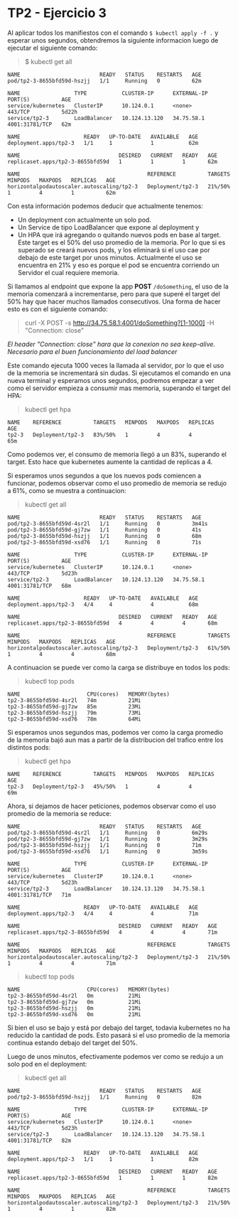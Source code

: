 
# TP2 - Ejercicio 3

Al aplicar todos los manifiestos con el comando `$ kubectl apply -f .` y esperar unos segundos, obtendremos la siguiente informacion luego de ejecutar el siguiente comando:

> $ kubectl get all
```
NAME                         READY   STATUS    RESTARTS   AGE
pod/tp2-3-8655bfd59d-hszjj   1/1     Running   0          62m

NAME                 TYPE           CLUSTER-IP      EXTERNAL-IP   PORT(S)          AGE
service/kubernetes   ClusterIP      10.124.0.1      <none>        443/TCP          5d22h
service/tp2-3        LoadBalancer   10.124.13.120   34.75.58.1    4001:31781/TCP   62m

NAME                    READY   UP-TO-DATE   AVAILABLE   AGE
deployment.apps/tp2-3   1/1     1            1           62m

NAME                               DESIRED   CURRENT   READY   AGE
replicaset.apps/tp2-3-8655bfd59d   1         1         1       62m

NAME                                        REFERENCE          TARGETS   MINPODS   MAXPODS   REPLICAS   AGE
horizontalpodautoscaler.autoscaling/tp2-3   Deployment/tp2-3   21%/50%   1         4         1          62m
```

Con esta información podemos deducir que actualmente tenemos:
- Un deployment con actualmente un solo pod.
- Un Service de tipo LoadBalancer que expone al deployment y
- Un HPA que irá agregando o quitando nuevos pods en base al target. Este target es el 50% del uso promedio de la memoria. Por lo que si es superado se creará nuevos pods, y los eliminará si el uso cae por debajo de este target por unos minutos. Actualmente el uso se encuentra en 21% y eso es porque el pod se encuentra corriendo un Servidor el cual requiere memoria.

Si llamamos al endpoint que expone la app **POST** `/doSomething`, el uso de la memoria comenzará a incrementarse, pero para que superé el target del 50% hay que hacer muchos llamados consecutivos. Una forma de hacer esto es con el siguiente comando:
> curl -X POST -s http://34.75.58.1:4001/doSomething?[1-1000] -H "Connection: close"

*El header "Connection: close" hara que la conexion no sea keep-alive. Necesario para el buen funcionamiento del load balancer*

Este comando ejecuta 1000 veces la llamada al servidor, por lo que el uso de la memoria se incrementará sin dudas.
Si ejecutamos el comando en una nueva terminal y esperamos unos segundos, podremos empezar a ver como el servidor empieza a consumir mas memoria, superando el target del HPA:

> kubectl get hpa
```
NAME    REFERENCE          TARGETS   MINPODS   MAXPODS   REPLICAS   AGE
tp2-3   Deployment/tp2-3   83%/50%   1         4         4          65m
```

Como podemos ver, el consumo de memoria llegó a un 83%, superando el target. Esto hace que kubernetes aumente la cantidad de replicas a 4.

Si esperamos unos segundos a que los nuevos pods comiencen a funcionar, podemos observar como el uso promedio de memoria se redujo a 61%, como se muestra a continuacion:

> kubectl get all
```
NAME                         READY   STATUS    RESTARTS   AGE
pod/tp2-3-8655bfd59d-4sr2l   1/1     Running   0          3m41s
pod/tp2-3-8655bfd59d-gj7zw   1/1     Running   0          41s
pod/tp2-3-8655bfd59d-hszjj   1/1     Running   0          68m
pod/tp2-3-8655bfd59d-xsd76   1/1     Running   0          71s

NAME                 TYPE           CLUSTER-IP      EXTERNAL-IP   PORT(S)          AGE
service/kubernetes   ClusterIP      10.124.0.1      <none>        443/TCP          5d23h
service/tp2-3        LoadBalancer   10.124.13.120   34.75.58.1    4001:31781/TCP   68m

NAME                    READY   UP-TO-DATE   AVAILABLE   AGE
deployment.apps/tp2-3   4/4     4            4           68m

NAME                               DESIRED   CURRENT   READY   AGE
replicaset.apps/tp2-3-8655bfd59d   4         4         4       68m

NAME                                        REFERENCE          TARGETS   MINPODS   MAXPODS   REPLICAS   AGE
horizontalpodautoscaler.autoscaling/tp2-3   Deployment/tp2-3   61%/50%   1         4         4          68m
```

A continuacion se puede ver como la carga se distribuye en todos los pods:

> kubectl top pods
```
NAME                     CPU(cores)   MEMORY(bytes)
tp2-3-8655bfd59d-4sr2l   74m          21Mi
tp2-3-8655bfd59d-gj7zw   85m          23Mi
tp2-3-8655bfd59d-hszjj   79m          73Mi
tp2-3-8655bfd59d-xsd76   78m          64Mi
```

Si esperamos unos segundos mas, podemos ver como la carga promedio de la memoria bajó aun mas a partir de la distribucion del trafico entre los distintos pods:
> kubectl get hpa
```
NAME    REFERENCE          TARGETS   MINPODS   MAXPODS   REPLICAS   AGE
tp2-3   Deployment/tp2-3   45%/50%   1         4         4          69m
```


Ahora, si dejamos de hacer peticiones, podemos observar como el uso promedio de la memoria se reduce:
```
NAME                         READY   STATUS    RESTARTS   AGE
pod/tp2-3-8655bfd59d-4sr2l   1/1     Running   0          6m29s
pod/tp2-3-8655bfd59d-gj7zw   1/1     Running   0          3m29s
pod/tp2-3-8655bfd59d-hszjj   1/1     Running   0          71m
pod/tp2-3-8655bfd59d-xsd76   1/1     Running   0          3m59s

NAME                 TYPE           CLUSTER-IP      EXTERNAL-IP   PORT(S)          AGE
service/kubernetes   ClusterIP      10.124.0.1      <none>        443/TCP          5d23h
service/tp2-3        LoadBalancer   10.124.13.120   34.75.58.1    4001:31781/TCP   71m

NAME                    READY   UP-TO-DATE   AVAILABLE   AGE
deployment.apps/tp2-3   4/4     4            4           71m

NAME                               DESIRED   CURRENT   READY   AGE
replicaset.apps/tp2-3-8655bfd59d   4         4         4       71m

NAME                                        REFERENCE          TARGETS   MINPODS   MAXPODS   REPLICAS   AGE
horizontalpodautoscaler.autoscaling/tp2-3   Deployment/tp2-3   21%/50%   1         4         4          71m
```
> kubectl top pods
```
NAME                     CPU(cores)   MEMORY(bytes)
tp2-3-8655bfd59d-4sr2l   0m           21Mi
tp2-3-8655bfd59d-gj7zw   0m           21Mi
tp2-3-8655bfd59d-hszjj   0m           21Mi
tp2-3-8655bfd59d-xsd76   0m           21Mi
```

Si bien el uso se bajo y está por debajo del target, todavia kubernetes no ha reducido la cantidad de pods. Esto pasará si el uso promedio de la memoria continua estando debajo del target del 50%.

Luego de unos minutos, efectivamente podemos ver como se redujo a un solo pod en el deployment:

> kubectl get all
```
NAME                         READY   STATUS    RESTARTS   AGE
pod/tp2-3-8655bfd59d-hszjj   1/1     Running   0          82m

NAME                 TYPE           CLUSTER-IP      EXTERNAL-IP   PORT(S)          AGE
service/kubernetes   ClusterIP      10.124.0.1      <none>        443/TCP          5d23h
service/tp2-3        LoadBalancer   10.124.13.120   34.75.58.1    4001:31781/TCP   82m

NAME                    READY   UP-TO-DATE   AVAILABLE   AGE
deployment.apps/tp2-3   1/1     1            1           82m

NAME                               DESIRED   CURRENT   READY   AGE
replicaset.apps/tp2-3-8655bfd59d   1         1         1       82m

NAME                                        REFERENCE          TARGETS   MINPODS   MAXPODS   REPLICAS   AGE
horizontalpodautoscaler.autoscaling/tp2-3   Deployment/tp2-3   21%/50%   1         4         1          82m
```



